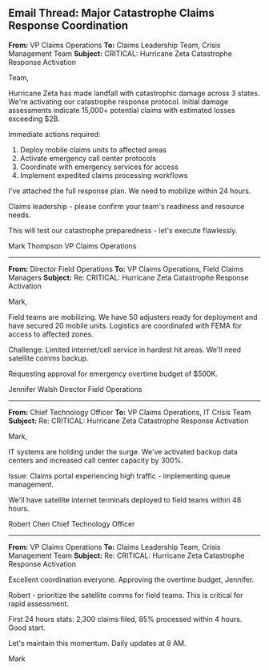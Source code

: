 ## Email Thread: Major Catastrophe Claims Response Coordination

**From:** VP Claims Operations
**To:** Claims Leadership Team, Crisis Management Team
**Subject:** CRITICAL: Hurricane Zeta Catastrophe Response Activation

Team,

Hurricane Zeta has made landfall with catastrophic damage across 3 states. We're activating our catastrophe response protocol. Initial damage assessments indicate 15,000+ potential claims with estimated losses exceeding $2B.

Immediate actions required:
1. Deploy mobile claims units to affected areas
2. Activate emergency call center protocols
3. Coordinate with emergency services for access
4. Implement expedited claims processing workflows

I've attached the full response plan. We need to mobilize within 24 hours.

Claims leadership - please confirm your team's readiness and resource needs.

This will test our catastrophe preparedness - let's execute flawlessly.

Mark Thompson
VP Claims Operations

---

**From:** Director Field Operations
**To:** VP Claims Operations, Field Claims Managers
**Subject:** Re: CRITICAL: Hurricane Zeta Catastrophe Response Activation

Mark,

Field teams are mobilizing. We have 50 adjusters ready for deployment and have secured 20 mobile units. Logistics are coordinated with FEMA for access to affected zones.

Challenge: Limited internet/cell service in hardest hit areas. We'll need satellite comms backup.

Requesting approval for emergency overtime budget of $500K.

Jennifer Walsh
Director Field Operations

---

**From:** Chief Technology Officer
**To:** VP Claims Operations, IT Crisis Team
**Subject:** Re: CRITICAL: Hurricane Zeta Catastrophe Response Activation

Mark,

IT systems are holding under the surge. We've activated backup data centers and increased call center capacity by 300%.

Issue: Claims portal experiencing high traffic - implementing queue management.

We'll have satellite internet terminals deployed to field teams within 48 hours.

Robert Chen
Chief Technology Officer

---

**From:** VP Claims Operations
**To:** Claims Leadership Team, Crisis Management Team
**Subject:** Re: CRITICAL: Hurricane Zeta Catastrophe Response Activation

Excellent coordination everyone. Approving the overtime budget, Jennifer.

Robert - prioritize the satellite comms for field teams. This is critical for rapid assessment.

First 24 hours stats: 2,300 claims filed, 85% processed within 4 hours. Good start.

Let's maintain this momentum. Daily updates at 8 AM.

Mark
